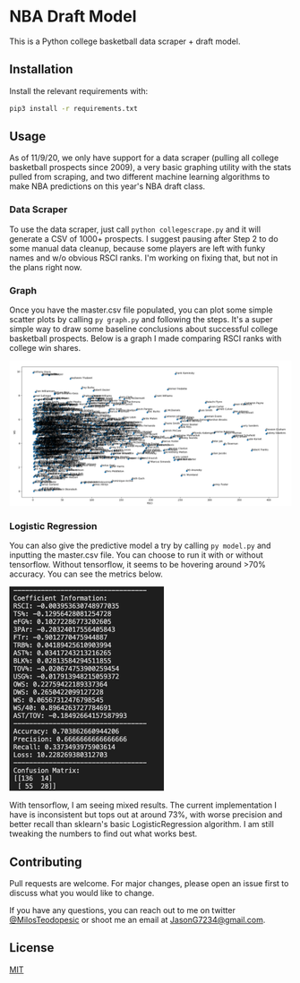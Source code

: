 # NBA Draft Model

This is a Python college basketball data scraper + draft model.

## Installation

Install the relevant requirements with:

```bash
pip3 install -r requirements.txt
```

## Usage

As of 11/9/20, we only have support for a data scraper (pulling all college basketball prospects since 2009), a very basic graphing utility with the stats pulled from scraping, and two different machine learning algorithms to make NBA predictions on this year's NBA draft class. 

### Data Scraper

To use the data scraper, just call `python collegescrape.py` and it will generate a CSV of 1000+ prospects. I suggest pausing after Step 2 to do some manual data cleanup, because some players are left with funky names and w/o obvious RSCI ranks. I'm working on fixing that, but not in the plans right now. 

### Graph

Once you have the master.csv file populated, you can plot some simple scatter plots by calling `py graph.py` and following the steps. It's a super simple way to draw some baseline conclusions about successful college basketball prospects. Below is a graph I made comparing RSCI ranks with college win shares. 

![Image of Graph](pictures/graph.png)

### Logistic Regression

You can also give the predictive model a try by calling `py model.py` and inputting the master.csv file. You can choose to run it with or without tensorflow. Without tensorflow, it seems to be hovering around >70% accuracy. You can see the metrics below. 

![Metrics](pictures/image.png)

With tensorflow, I am seeing mixed results. The current implementation I have is inconsistent but tops out at around 73%, with worse precision and better recall than sklearn's basic LogisticRegression algorithm. I am still tweaking the numbers to find out what works best.

## Contributing
Pull requests are welcome. For major changes, please open an issue first to discuss what you would like to change.

If you have any questions, you can reach out to me on twitter [@MilosTeodopesic](https://twitter.com/MilosTeodopesic) or shoot me an email at [JasonG7234@gmail.com](mailto:JasonG7234@gmail.com).

## License
[MIT](LICENSE)
